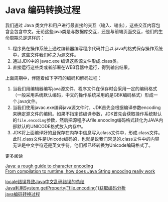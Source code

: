 
# Java 编码转换过程

我们通过 Java 类文件和用户进行最直接的交互（输入、输出），这些交互内容包含会包含中文。无论这些java类是与数据库交互，还是与前端页面交互，他们的生命周期总是这样的：

1. 程序员在操作系统上通过编辑器编写程序代码并且以.java的格式保存操作系统中，这些文件我们称之为源文件。
2. 通过JDK中的 javac.exe 编译这些源文件形成.class类。
3. 直接运行这些类或者部署在WEB容器中运行，得到输出结果。

上面周期中，伴随着如下字符的编码和解码过程：


1. 当我们用编辑器编写java源文件，程序文件在保存时会采用一定的编码格式（一般采用系统默认编码，中文的操作系统采用的是GBK编码格式）形成一个.java文件。
2. 当我们使用javac.exe编译java源文件时，JDK首先会根据编译参数encoding来确定源文件的编码。如果不指定该编译参数，JDK首先会获取操作系统默认的`file.encoding`参数，然后把源程序从file.encoding编码格式转化为JAVA内部默认的UNICODE格式放入内存中。
3. JDK将上面编译好的且保存在内存中信息写入class文件中，形成.class文件。此时.class文件是Unicode编码的，也就是说我们常见的.class文件中的内容无论是中文字符还是英文字符，他们都已经转换为Unicode编码格式了。









更多阅读 

[Java: a rough guide to character encoding](http://illegalargumentexception.blogspot.com/2009/05/java-rough-guide-to-character-encoding.html)  
[From compilation to runtime, how does Java String encoding really work](https://stackoverflow.com/questions/2164804/from-compilation-to-runtime-how-does-java-string-encoding-really-work)  


[locale错误导致Java中文乱码错误的总结](http://itindex.net/detail/52017-locale-%E9%94%99%E8%AF%AF-java)   
[Java利用System.getProperty("file.encoding")获取编码分析](http://blog.csdn.net/loongshawn/article/details/50918506)  
[java编码转换过程](http://wiki.jikexueyuan.com/project/java-chinese-garbled-solution/java-code-conversion-process.html)  

